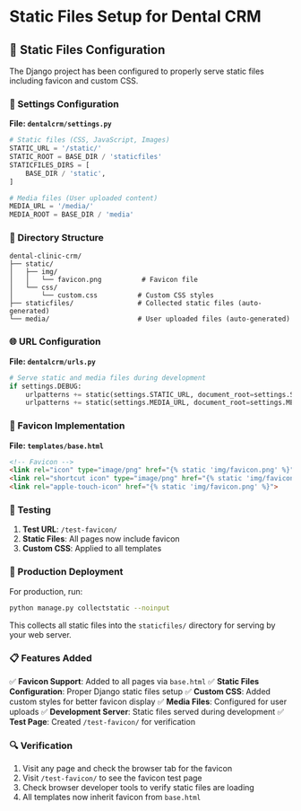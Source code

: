 # Static Files Setup for Dental CRM

## 📁 Static Files Configuration

The Django project has been configured to properly serve static files including favicon and custom CSS.

### 🔧 Settings Configuration

**File: `dentalcrm/settings.py`**
```python
# Static files (CSS, JavaScript, Images)
STATIC_URL = '/static/'
STATIC_ROOT = BASE_DIR / 'staticfiles'
STATICFILES_DIRS = [
    BASE_DIR / 'static',
]

# Media files (User uploaded content)
MEDIA_URL = '/media/'
MEDIA_ROOT = BASE_DIR / 'media'
```

### 📂 Directory Structure

```
dental-clinic-crm/
├── static/
│   ├── img/
│   │   └── favicon.png          # Favicon file
│   └── css/
│       └── custom.css          # Custom CSS styles
├── staticfiles/                # Collected static files (auto-generated)
└── media/                      # User uploaded files (auto-generated)
```

### 🌐 URL Configuration

**File: `dentalcrm/urls.py`**
```python
# Serve static and media files during development
if settings.DEBUG:
    urlpatterns += static(settings.STATIC_URL, document_root=settings.STATIC_ROOT)
    urlpatterns += static(settings.MEDIA_URL, document_root=settings.MEDIA_ROOT)
```

### 🎯 Favicon Implementation

**File: `templates/base.html`**
```html
<!-- Favicon -->
<link rel="icon" type="image/png" href="{% static 'img/favicon.png' %}">
<link rel="shortcut icon" type="image/png" href="{% static 'img/favicon.png' %}">
<link rel="apple-touch-icon" href="{% static 'img/favicon.png' %}">
```

### 🧪 Testing

1. **Test URL**: `/test-favicon/`
2. **Static Files**: All pages now include favicon
3. **Custom CSS**: Applied to all templates

### 🚀 Production Deployment

For production, run:
```bash
python manage.py collectstatic --noinput
```

This collects all static files into the `staticfiles/` directory for serving by your web server.

### 📋 Features Added

✅ **Favicon Support**: Added to all pages via `base.html`
✅ **Static Files Configuration**: Proper Django static files setup
✅ **Custom CSS**: Added custom styles for better favicon display
✅ **Media Files**: Configured for user uploads
✅ **Development Server**: Static files served during development
✅ **Test Page**: Created `/test-favicon/` for verification

### 🔍 Verification

1. Visit any page and check the browser tab for the favicon
2. Visit `/test-favicon/` to see the favicon test page
3. Check browser developer tools to verify static files are loading
4. All templates now inherit favicon from `base.html`
